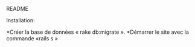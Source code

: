 README

Installation:

*Créer la base de données « rake db:migrate ». *Démarrer le site avec la commande «rails s »
